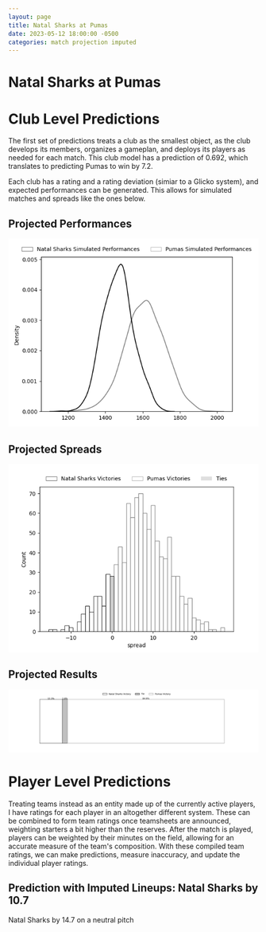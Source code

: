 ```yaml
---  
layout: page  
title: Natal Sharks at Pumas  
date: 2023-05-12 18:00:00 -0500  
categories: match projection imputed  
---
```

# Natal Sharks at Pumas

# Club Level Predictions


The first set of predictions treats a club as the smallest object, as the club develops its members, organizes a gameplan, and deploys its players as needed for each match. This club model has a prediction of 0.692, which translates to predicting Pumas to win by 7.2.

Each club has a rating and a rating deviation (simiar to a Glicko system), and expected performances can be generated. This allows for simulated matches and spreads like the ones below.
## Projected Performances


![Projected Performances](plots/performances_2023-05-12-Pumas-NatalSharks.png)
## Projected Spreads


![Projected Spreads](plots/spreads_2023-05-12-Pumas-NatalSharks.png)
## Projected Results


![Projected Results](plots/resultbar_2023-05-12-Pumas-NatalSharks.png)
# Player Level Predictions


Treating teams instead as an entity made up of the currently active players, I have ratings for each player in an altogether different system. These can be combined to form team ratings once teamsheets are announced, weighting starters a bit higher than the reserves. After the match is played, players can be weighted by their minutes on the field, allowing for an accurate measure of the team's composition. With these compiled team ratings, we can make predictions, measure inaccuracy, and update the individual player ratings.
## Prediction with Imputed Lineups: Natal Sharks by 10.7


Natal Sharks by 14.7 on a neutral pitch

